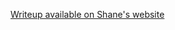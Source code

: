 [Writeup available on Shane's website](https://medium.com/@shanewilton/ghost-in-the-shellcode-2015-blockys-revenge-7074a119115e)
